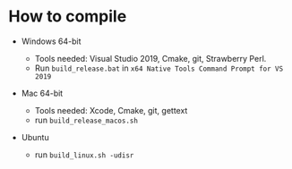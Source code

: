 # How to compile
- Windows 64-bit  
  - Tools needed: Visual Studio 2019, Cmake, git, Strawberry Perl.
  - Run `build_release.bat` in `x64 Native Tools Command Prompt for VS 2019`

- Mac 64-bit  
  - Tools needed: Xcode, Cmake, git, gettext
  - run `build_release_macos.sh`

- Ubuntu  
  - run `build_linux.sh -udisr`
